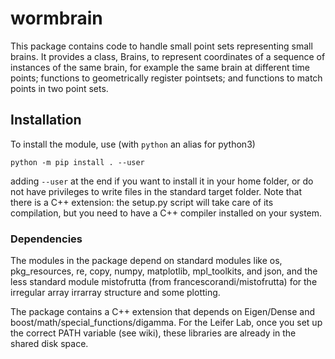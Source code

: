 # wormbrain
This package contains code to handle small point sets representing small brains. It provides a class, Brains, to represent coordinates of a sequence of instances of the same brain, for example the same brain at different time points; functions to geometrically register pointsets; and functions to match points in two point sets.

## Installation
To install the module, use (with `python` an alias for python3)
```
python -m pip install . --user
```
adding `--user` at the end if you want to install it in your home folder, or do not have privileges to write files in the standard target folder. Note that there is a C++ extension: the setup.py script will take care of its compilation, but you need to have a C++ compiler installed on your system.

### Dependencies
The modules in the package depend on standard modules like os, pkg_resources, re, copy, numpy, matplotlib, mpl_toolkits, and json, and the less standard module mistofrutta (from francescorandi/mistofrutta) for the irregular array irrarray structure and some plotting.

The package contains a C++ extension that depends on Eigen/Dense and boost/math/special_functions/digamma. For the Leifer Lab, once you set up the correct PATH variable (see wiki), these libraries are already in the shared disk space.

